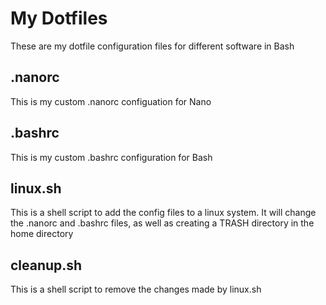 # My Dotfiles
These are my dotfile configuration files for different software in Bash
## .nanorc
This is my custom .nanorc configuation for Nano
## .bashrc
This is my custom .bashrc configuration for Bash
## linux.sh
This is a shell script to add the config files to a linux system. It will change the .nanorc and .bashrc files, as well as creating a TRASH directory in the home directory
## cleanup.sh
This is a shell script to remove the changes made by linux.sh

